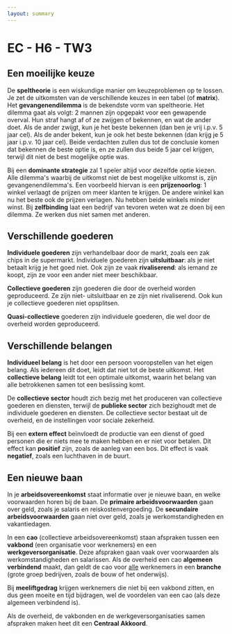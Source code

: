 ```yaml
---
layout: summary
---
```


# EC - H6 - TW3

## Een moeilijke keuze

De **speltheorie** is een wiskundige manier om keuzeproblemen op te lossen. Je zet de uitkomsten van de verschillende keuzes in een tabel (of **matrix**). Het **gevangenendilemma** is de bekendste vorm van speltheorie. Het dilemma gaat als volgt: 2 mannen zijn opgepakt voor een gewapende overval. Hun straf hangt af of ze zwijgen of bekennen, en wat de ander doet. Als de ander zwijgt, kun je het beste bekennen (dan ben je vrij i.p.v. 5 jaar cel). Als de ander bekent, kun je ook het beste bekennen (dan krijg je 5 jaar i.p.v. 10 jaar cel). Beide verdachten zullen dus tot de conclusie komen dat bekennen de beste optie is, en ze zullen dus beide 5 jaar cel krijgen, terwijl dit niet de best mogelijke optie was.

Bij een **dominante strategie** zal 1 speler altijd voor dezelfde optie kiezen. Alle dilemma's waarbij de uitkomst niet de best mogelijke uitkomst is, zijn gevangenendilemma's. Een voorbeeld hiervan is een **prijzenoorlog**: 1 winkel verlaagt de prijzen om meer klanten te krijgen. De andere winkel kan nu het beste ook de prijzen verlagen. Nu hebben beide winkels minder winst. Bij **zelfbinding** laat een bedrijf van tevoren weten wat ze doen bij een dilemma. Ze werken dus niet samen met anderen.

## Verschillende goederen

**Individuele goederen** zijn verhandelbaar door de markt, zoals een zak chips in de supermarkt. Individuele goederen zijn **uitsluitbaar**: als je niet betaalt krijg je het goed niet. Ook zijn ze vaak **rivaliserend**: als iemand ze koopt, zijn ze voor een ander niet meer beschikbaar.

**Collectieve goederen** zijn goederen die door de overheid worden geproduceerd. Ze zijn niet- uitsluitbaar en ze zijn niet rivaliserend. Ook kun je collectieve goederen niet opsplitsen.

**Quasi-collectieve** goederen zijn individuele goederen, die wel door de overheid worden geproduceerd.

## Verschillende belangen

**Individueel belang** is het door een persoon vooropstellen van het eigen belang. Als iedereen dit doet, leidt dat niet tot de beste uitkomst. Het **collectieve belang** leidt tot een optimale uitkomst, waarin het belang van alle betrokkenen samen tot een beslissing komt.

De **collectieve sector** houdt zich bezig met het produceren van collectieve goederen en diensten, terwijl de **publieke sector** zich bezighoudt met de individuele goederen en diensten. De collectieve sector bestaat uit de overheid, en de instellingen voor sociale zekerheid.

Bij een **extern effect** beïnvloedt de productie van een dienst of goed personen die er niets mee te maken hebben en er niet voor betalen. Dit effect kan **positief** zijn, zoals de aanleg van een bos. Dit effect is vaak **negatief**, zoals een luchthaven in de buurt.

## Een nieuwe baan

In je **arbeidsovereenkomst** staat informatie over je nieuwe baan, en welke voorwaarden horen bij de baan. De **primaire arbeidsvoorwaarden** gaan over geld, zoals je salaris en reiskostenvergoeding. De **secundaire arbeidsvoorwaarden** gaan niet over geld, zoals je werkomstandigheden en vakantiedagen.

In een **cao** (collectieve arbeidsovereenkomst) staan afspraken tussen een **vakbond** (een organisatie voor werknemers) en een **werkgeversorganisatie**. Deze afspraken gaan vaak over voorwaarden als werkomstandigheden en salarissen. Als de overheid een cao **algemeen verbindend** maakt, dan geldt de cao voor <u>alle</u> werknemers in een **branche** (grote groep bedrijven, zoals de bouw of het onderwijs).

Bij **meeliftgedrag** krijgen werknemers die niet bij een vakbond zitten, en dus geen moeite en tijd bijdragen, wel de voordelen van een cao (als deze algemeen verbindend is).

Als de overheid, de vakbonden en de werkgeversorganisaties samen afspraken maken heet dit een **Centraal Akkoord**.
